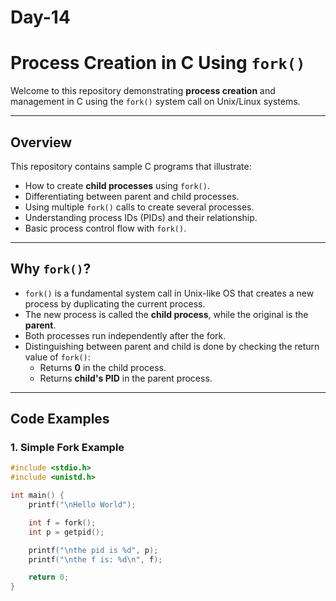 # Day-14

# Process Creation in C Using `fork()`

Welcome to this repository demonstrating **process creation** and management in C using the `fork()` system call on Unix/Linux systems.

---

## Overview

This repository contains sample C programs that illustrate:

- How to create **child processes** using `fork()`.
- Differentiating between parent and child processes.
- Using multiple `fork()` calls to create several processes.
- Understanding process IDs (PIDs) and their relationship.
- Basic process control flow with `fork()`.

---

## Why `fork()`?

- `fork()` is a fundamental system call in Unix-like OS that creates a new process by duplicating the current process.
- The new process is called the **child process**, while the original is the **parent**.
- Both processes run independently after the fork.
- Distinguishing between parent and child is done by checking the return value of `fork()`:
  - Returns **0** in the child process.
  - Returns **child's PID** in the parent process.

---

## Code Examples

### 1. Simple Fork Example

```c
#include <stdio.h>
#include <unistd.h>

int main() {
    printf("\nHello World");

    int f = fork();
    int p = getpid();

    printf("\nthe pid is %d", p);
    printf("\nthe f is: %d\n", f);

    return 0;
}
